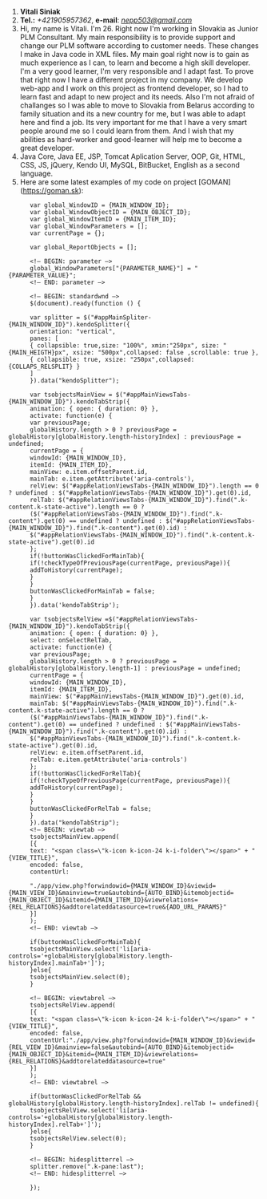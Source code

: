 1. **Vitali Siniak**
2. **Tel.:** *+421905957362*, **e-mail**: *nepp503@gmail.com*
3. Hi, my name is Vitali. I'm 26. Right now I'm working in Slovakia as Junior PLM Consultant. My main responsibility is to provide support and change our PLM software according to customer needs. These changes I make in Java code in XML files. My main goal right now is to gain as much experience as I can, to learn and become a high skill developer. I'm a very good learner, I'm very responsible and I adapt fast. To prove that right now I have a different project in my company. We develop web-app and I work on this project as frontend developer, so I had to learn fast and adapt to new project and its needs. Also I'm not afraid of challanges so I was able to move to Slovakia from Belarus according to family situation and its a new country for me, but I was able to adapt here and find a job. Its very important for me that I have a very smart people around me so I could learn from them. And I wish that my abilities as hard-worker and good-learner will help me to become a great developer.  
4. Java Core, Java EE, JSP, Tomcat Aplication Server, OOP, Git, HTML, CSS, JS, jQuery, Kendo UI, MySQL, BitBucket, English as a second language.  
5. Here are some latest examples of my code on project [GOMAN] (https://goman.sk):
```
      var global_WindowID = {MAIN_WINDOW_ID};
      var global_WindowObjectID = {MAIN_OBJECT_ID};
      var global_WindowItemID = {MAIN_ITEM_ID};
      var global_WindowParameters = [];
      var currentPage = {};

      var global_ReportObjects = [];

      <!— BEGIN: parameter —>
      global_WindowParameters["{PARAMETER_NAME}"] = "{PARAMETER_VALUE}";
      <!— END: parameter —>

      <!— BEGIN: standardwnd —>
      $(document).ready(function () {

      var splitter = $("#appMainSpliter-{MAIN_WINDOW_ID}").kendoSplitter({
      orientation: "vertical",
      panes: [
      { collapsible: true,size: "100%", xmin:"250px", size: "{MAIN_HEIGTH}px", xsize: "500px",collapsed: false ,scrollable: true },
      { collapsible: true, xsize: "250px",collapsed: {COLLAPS_RELSPLIT} }
      ]
      }).data("kendoSplitter");

      var tsobjectsMainView = $("#appMainViewsTabs-{MAIN_WINDOW_ID}").kendoTabStrip({
      animation: { open: { duration: 0} },
      activate: function(e) {
      var previousPage;
      globalHistory.length > 0 ? previousPage = globalHistory[globalHistory.length-historyIndex] : previousPage = undefined;
      currentPage = {
      windowId: {MAIN_WINDOW_ID},
      itemId: {MAIN_ITEM_ID},
      mainView: e.item.offsetParent.id,
      mainTab: e.item.getAttribute('aria-controls'),
      relView: $("#appRelationViewsTabs-{MAIN_WINDOW_ID}").length == 0 ? undefined : $("#appRelationViewsTabs-{MAIN_WINDOW_ID}").get(0).id,
      relTab: $("#appRelationViewsTabs-{MAIN_WINDOW_ID}").find(".k-content.k-state-active").length == 0 ?
      ($("#appRelationViewsTabs-{MAIN_WINDOW_ID}").find(".k-content").get(0) == undefined ? undefined : $("#appRelationViewsTabs-{MAIN_WINDOW_ID}").find(".k-content").get(0).id) :
      $("#appRelationViewsTabs-{MAIN_WINDOW_ID}").find(".k-content.k-state-active").get(0).id
      };
      if(!buttonWasClickedForMainTab){
      if(!checkTypeOfPreviousPage(currentPage, previousPage)){
      addToHistory(currentPage);
      }
      }
      buttonWasClickedForMainTab = false;
      }
      }).data('kendoTabStrip');

      var tsobjectsRelView =$("#appRelationViewsTabs-{MAIN_WINDOW_ID}").kendoTabStrip({
      animation: { open: { duration: 0} },
      select: onSelectRelTab,
      activate: function(e) {
      var previousPage;
      globalHistory.length > 0 ? previousPage = globalHistory[globalHistory.length-1] : previousPage = undefined;
      currentPage = {
      windowId: {MAIN_WINDOW_ID},
      itemId: {MAIN_ITEM_ID},
      mainView: $("#appMainViewsTabs-{MAIN_WINDOW_ID}").get(0).id,
      mainTab: $("#appMainViewsTabs-{MAIN_WINDOW_ID}").find(".k-content.k-state-active").length == 0 ?
      ($("#appMainViewsTabs-{MAIN_WINDOW_ID}").find(".k-content").get(0) == undefined ? undefined : $("#appMainViewsTabs-{MAIN_WINDOW_ID}").find(".k-content").get(0).id) :
      $("#appMainViewsTabs-{MAIN_WINDOW_ID}").find(".k-content.k-state-active").get(0).id,
      relView: e.item.offsetParent.id,
      relTab: e.item.getAttribute('aria-controls')
      };
      if(!buttonWasClickedForRelTab){
      if(!checkTypeOfPreviousPage(currentPage, previousPage)){
      addToHistory(currentPage);
      }
      }
      buttonWasClickedForRelTab = false;
      }
      }).data("kendoTabStrip");
      <!— BEGIN: viewtab —>
      tsobjectsMainView.append(
      [{
      text: "<span class=\"k-icon k-icon-24 k-i-folder\"></span>" + "{VIEW_TITLE}",
      encoded: false,
      contentUrl:

      "./app/view.php?forwindowid={MAIN_WINDOW_ID}&viewid={MAIN_VIEW_ID}&mainview=true&autobind={AUTO_BIND}&itemobjectid={MAIN_OBJECT_ID}&itemid={MAIN_ITEM_ID}&viewrelations={REL_RELATIONS}&addtorelateddatasource=true&{ADD_URL_PARAMS}"
      }]
      );
      <!— END: viewtab —>

      if(buttonWasClickedForMainTab){
      tsobjectsMainView.select('li[aria-controls='+globalHistory[globalHistory.length-historyIndex].mainTab+']');
      }else{
      tsobjectsMainView.select(0);
      }

      <!— BEGIN: viewtabrel —>
      tsobjectsRelView.append(
      [{
      text: "<span class=\"k-icon k-icon-24 k-i-folder\"></span>" + "{VIEW_TITLE}",
      encoded: false,
      contentUrl:"./app/view.php?forwindowid={MAIN_WINDOW_ID}&viewid={REL_VIEW_ID}&mainview=false&autobind={AUTO_BIND}&itemobjectid={MAIN_OBJECT_ID}&itemid={MAIN_ITEM_ID}&viewrelations={REL_RELATIONS}&addtorelateddatasource=true"
      }]
      );
      <!— END: viewtabrel —>

      if(buttonWasClickedForRelTab && globalHistory[globalHistory.length-historyIndex].relTab != undefined){
      tsobjectsRelView.select('li[aria-controls='+globalHistory[globalHistory.length-historyIndex].relTab+']');
      }else{
      tsobjectsRelView.select(0);
      }

      <!— BEGIN: hidesplitterrel —>
      splitter.remove(".k-pane:last");
      <!— END: hidesplitterrel —>

      });
 ```
